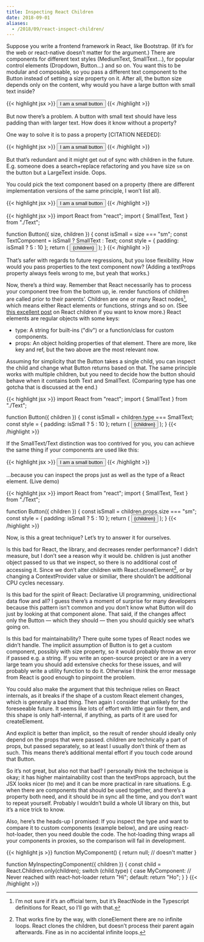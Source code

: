 ```yaml
---
title: Inspecting React Children
date: 2018-09-01
aliases:
  - /2018/09/react-inspect-children/
---
```


Suppose you write a frontend framework in React, like Bootstrap. (If it’s for the web or react-native doesn’t matter for the argument.) There are components for different text styles (MediumText, SmallText…), for popular control elements (Dropdown, Button…) and so on. You want this to be modular and composable, so you pass a different text component to the Button instead of setting a size property on it. After all, the button size depends only on the content, why would you have a large button with small text inside?

{{< highlight jsx >}}
<Button>
  <SmallText>I am a small button</SmallText>
</Button>
{{< /highlight >}}

But now there’s a problem. A button with small text should have less padding than with larger text. How does it know without a property?

One way to solve it is to pass a property [CITATION NEEDED]:

{{< highlight jsx >}}
<Button size="sm">
  <SmallText>I am a small button</SmallText>
</Button>
{{< /highlight >}}

But that’s redundant and it might get out of sync with children in the future. E.g. someone does a search+replace refactoring and you have size `sm` on the button but a LargeText inside. Oops.

You could pick the text component based on a property (there are different implementation versions of the same principle, I won’t list all).

{{< highlight jsx >}}
<Button size="sm">I am a small button</Button>
{{< /highlight >}}

{{< highlight jsx >}}
import React from "react";
import { SmallText, Text } from "./Text";

function Button({ size, children }) {
  const isSmall = size === "sm";
  const TextComponent = isSmall ? SmallText : Text;
  const style = { padding: isSmall ? 5 : 10 };
  return (
    <button className="button" style={style}>
      <TextComponent>{children}</TextComponent>
    </button>
  );
}
{{< /highlight >}}

That’s safer with regards to future regressions, but you lose flexibility. How would you pass properties to the text component now? (Adding a textProps property always feels wrong to me, but yeah that works.)

Now, there’s a third way. Remember that React necessarily has to process your component tree from the bottom up, ie. render functions of children are called prior to their parents’. Children are one or many React nodes[^1], which means either React elements or functions, strings and so on. (See [this excellent post](https://mxstbr.blog/2017/02/react-children-deepdive/) on React children if you want to know more.) React elements are regular objects with some keys:

* type: A string for built-ins ("div") or a function/class for custom components.
* props: An object holding properties of that element.
There are more, like key and ref, but the two above are the most relevant now.

Assuming for simplicity that the Button takes a single child, you can inspect the child and change what Button returns based on that. The same principle works with multiple children, but you need to decide how the button should behave when it contains both Text and SmallText. (Comparing type has one gotcha that is discussed at the end.)

{{< highlight jsx >}}
import React from "react";
import { SmallText } from "./Text";

function Button({ children }) {
  const isSmall = children.type === SmallText;
  const style = { padding: isSmall ? 5 : 10 };
  return (
    <button className="button" style={style}>
      {children}
    </button>
  );
}
{{< /highlight >}}

If the SmallText/Text distinction was too contrived for you, you can achieve the same thing if your components are used like this:

{{< highlight jsx >}}
<Button>
  <Text size="sm">I am a small button</Text>
</Button>
{{< /highlight >}}

…because you can inspect the props just as well as the type of a React element. (Live demo)

{{< highlight jsx >}}
import React from "react";
import { SmallText, Text } from "./Text";

function Button({ children }) {
  const isSmall = children.props.size === "sm";
  const style = { padding: isSmall ? 5 : 10 };
  return (
    <button className="button" style={style}>
      {children}
    </button>
  );
}
{{< /highlight >}}

Now, is this a great technique? Let’s try to answer it for ourselves.

Is this bad for React, the library, and decreases render performance? I didn’t measure, but I don’t see a reason why it would be. children is just another object passed to us that we inspect, so there is no additional cost of accessing it. Since we don’t alter children with React.cloneElement[^2], or by changing a ContextProvider value or similiar, there shouldn’t be additional CPU cycles necessary.

Is this bad for the spirit of React: Declarative UI programming, unidirectional data flow and all? I guess there’s a moment of surprise for many developers because this pattern isn’t common and you don’t know what Button will do just by looking at that component alone. That said, if the changes affect only the Button — which they should — then you should quickly see what’s going on.

Is this bad for maintainability? There quite some types of React nodes we didn’t handle. The implicit assumption of Button is to get a custom component, possibly with size property, so it would probably throw an error if passed e.g. a string. If you write an open-source project or are in a very large team you should add extensive checks for these issues, and will probably write a utility function to do it. Otherwise I think the error message from React is good enough to pinpoint the problem.

You could also make the argument that this technique relies on React internals, as it breaks if the shape of a custom React element changes, which is generally a bad thing. Then again I consider that unlikely for the foreseeable future. It seems like lots of effort with little gain for them, and this shape is only half-internal, if anything, as parts of it are used for createElement.

And explicit is better than implicit, so the result of render should ideally only depend on the props that were passed. children are technically a part of props, but passed separately, so at least I usually don’t think of them as such. This means there’s additional mental effort if you touch code around that Button.

So it’s not great, but also not that bad? I personally think the technique is okay; it has higher maintainability cost than the textProps approach, but the JSX looks nicer (to me) and it can be more practical in rare situations. E.g. when there are components that should be used together, and there’s a property both need, and it should be in sync all the time, and you don’t want to repeat yourself. Probably I wouldn’t build a whole UI library on this, but it’s a nice trick to know.

Also, here’s the heads-up I promised: If you inspect the type and want to compare it to custom components (example below), and are using react-hot-loader, then you need double the code. The hot-loading thing wraps all your components in proxies, so the comparison will fail in development.

{{< highlight js >}}
function MyComponent() {
  return null; // doesn't matter
}

function MyInspectingComponent({ children }) {
  const child = React.Children.only(children);
  switch (child.type) {
    case MyComponent:
      // Never reached with react-hot-loader
      return "Hi";
    default:
      return "Ho";
  }
}
{{< /highlight >}}

[^1]: I’m not sure if it’s an official term, but it’s ReactNode in the Typescript definitions for React, so I’ll go with that.
[^2]: That works fine by the way, with cloneElement there are no infinite loops. React clones the children, but doesn’t process their parent again afterwards. Fine as in no accidental infinite loops.
